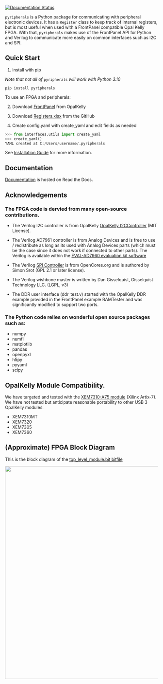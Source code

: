 [![Documentation Status](https://readthedocs.org/projects/pyripherals/badge/?version=latest)](https://pyripherals.readthedocs.io/en/latest/?badge=latest)

`pyripherals` is a Python package for communicating with peripheral electronic devices. It has a `Register` class to keep track of internal registers, but is most useful when used with a FrontPanel compatible Opal Kelly FPGA. With that, `pyripherals` makes use of the FrontPanel API for Python and Verilog to communicate more easily on common interfaces such as I2C and SPI.

## Quick Start

1. Install with pip

_Note that not all of_ `pyripherals` _will work with Python 3.10_

```
pip install pyripherals
```

To use an FPGA and peripherals:


2. Download [FrontPanel](https://pins.opalkelly.com/downloads) from OpalKelly

3. Download [Registers.xlsx](https://github.com/Ajstros/pyripherals/blob/main/python/Registers.xlsx) from the GitHub

4. Create config.yaml with create_yaml and edit fields as needed

```python
>>> from interfaces.utils import create_yaml
>>> create_yaml()
YAML created at C:/Users/username/.pyripherals
```

See [Installation Guide](https://pyripherals.readthedocs.io/en/latest/installation.html) for more information.

## Documentation
[Documentation](https://pyripherals.readthedocs.io/en/latest/index.html) is hosted on Read the Docs.

## Acknowledgements 

### The FPGA code is dervied from many open-source contributions. 

* The Verilog I2C controller is from OpalKelly [OpalKelly I2CController](https://github.com/opalkelly-opensource/design-resources/tree/main/HDLComponents/I2CController) (MIT License).

* The Verilog AD7961 controller is from Analog Devices and is free to use / redistribute as long as its used with Analog Devices parts (which must be the case since it does not work if connected to other parts). The Verilog is available within the [EVAL-AD7960 evaluation kit software](https://www.analog.com/en/design-center/evaluation-hardware-and-software/evaluation-boards-kits/eval-ad7960.html#eb-overview)

* The Verilog [SPI Controller](http://www.opencores.org/projects/spi/) is from OpenCores.org and is authored by Simon Srot (GPL 2.1 or later license). 

* The Verilog wishbone master is written by Dan Gisselquist, Gisselquist Technology LLC. (LGPL, v3) 

* The DDR user interface (ddr_test.v) started with the OpalKelly DDR example provided in the FrontPanel example RAMTester and was significantly modified to support two ports.

### The Python code relies on wonderful open source packages such as:

* numpy
* numfi
* matplotlib
* pandas
* openpyxl
* h5py
* pyyaml
* scipy


## OpalKelly Module Compatibility. 
We have targeted and tested with the [XEM7310-A75 module](https://opalkelly.com/products/xem7310/) (Xilinx Artix-7). We have not tested but anticipate reasonable portability to other USB 3 OpalKelly modules:

* XEM7310MT
* XEM7320
* XEM7305
* XEM7360

## (Approximate) FPGA Block Diagram
This is the block diagram of the [top_level_module.bit bitfile](https://github.com/Ajstros/pyripherals/blob/main/examples/top_level_module.bit)
<p align="center">
<img src="docs/block_diagram/fpga_block_diagram.png" width="700">
